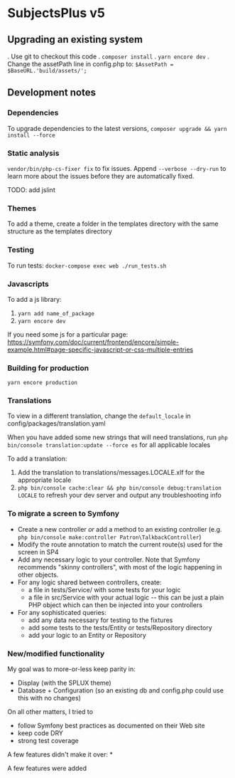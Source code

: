 # SubjectsPlus v5

## Upgrading an existing system

. Use git to checkout this code
. `composer install`
. `yarn encore dev`
. Change the assetPath line in config.php to: `$AssetPath = $BaseURL.'build/assets/';`

## Development notes
### Dependencies

To upgrade dependencies to the latest versions, `composer upgrade && yarn install --force`

### Static analysis

`vendor/bin/php-cs-fixer fix` to fix issues.  Append `--verbose --dry-run` to learn more about the issues before they are automatically fixed.

TODO: add jslint

### Themes

To add a theme, create a folder in the templates directory with the same structure as the templates directory

### Testing

To run tests: `docker-compose exec web ./run_tests.sh`

### Javascripts

To add a js library:

1. `yarn add name_of_package`
2. `yarn encore dev`

If you need some js for a particular page: https://symfony.com/doc/current/frontend/encore/simple-example.html#page-specific-javascript-or-css-multiple-entries


### Building for production

`yarn encore production`

### Translations

To view in a different translation, change the `default_locale` in config/packages/translation.yaml

When you have added some new strings that will need translations, run `php bin/console translation:update --force es` for all applicable locales

To add a translation:

1. Add the translation to translations/messages.LOCALE.xlf for the appropriate locale
2. `php bin/console cache:clear && php bin/console debug:translation LOCALE` to refresh your dev server and output any troubleshooting info

### To migrate a screen to Symfony

* Create a new controller *or* add a method to an existing controller (e.g. `php bin/console make:controller Patron\TalkbackController`)
* Modify the route annotation to match the current route(s) used for the screen in SP4
* Add any necessary logic to your controller.  Note that Symfony recommends "skinny controllers", with most of the logic happening in other objects.
* For any logic shared between controllers, create:
  * a file in tests/Service/ with some tests for your logic
  * a file in src/Service with your actual logic -- this can be just a plain PHP object which can then be injected into your controllers
* For any sophisticated queries:
  * add any data necessary for testing to the fixtures
  * add some tests to the tests/Entity or tests/Repository directory
  * add your logic to an Entity or Repository

### New/modified functionality

My goal was to more-or-less keep parity in:
* Display (with the SPLUX theme)
* Database + Configuration (so an existing db and config.php could use this with no changes)

On all other matters, I tried to
* follow Symfony best practices as documented on their Web site
* keep code DRY
* strong test coverage

A few features didn't make it over:
* 

A few features were added